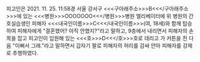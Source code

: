 피고인은 2021. 11. 25. 11:58경 서울 강서구 <<<구아래주소>>>B<<</구아래주소>>>에 있는 <<<병원>>>OOOOOOO<<</병원>>>병원 엘리베이터에 위 병원의 간호실습생인 피해자 <<<내국인이름>>>C<<</내국인이름>>>(여, 18세)와 함께 탑승하여 피해자에게 "결혼했어? 아직 안했지?"라고 말하고, 9층에서 내리면서 피해자의 손목을 잡고 피고인이 입원해 있는 <<<호>>>D<<</호>>>호로 데리고 가 커튼을 친 다음 "이뻐서 그래."라고 말하면서 갑자기 팔로 피해자의 허리를 감싸 안아 피해자를 강제로 추행하였다.
